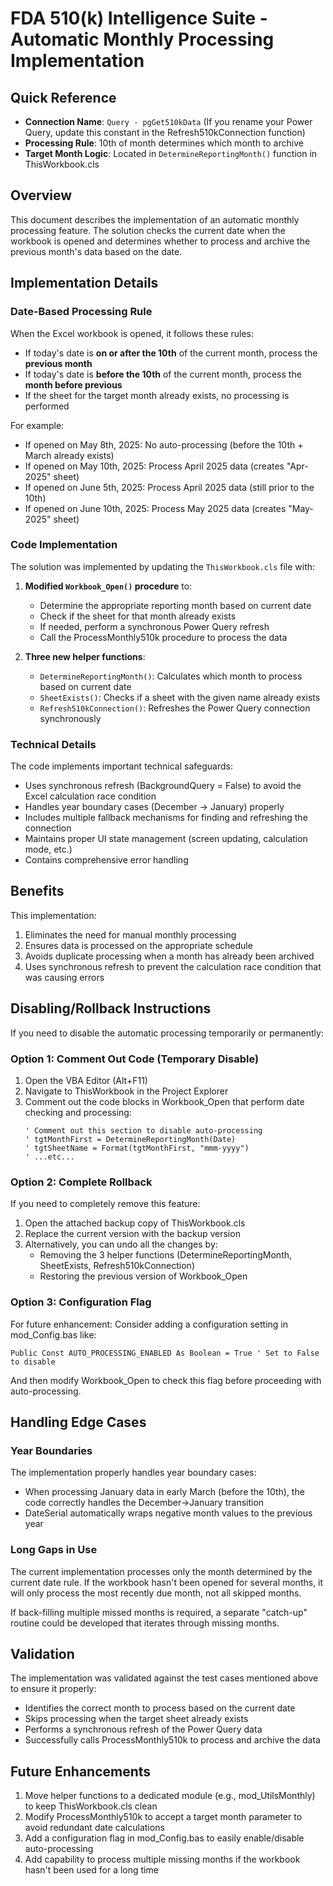 # FDA 510(k) Intelligence Suite - Automatic Monthly Processing Implementation

## Quick Reference
- **Connection Name**: `Query - pgGet510kData` (If you rename your Power Query, update this constant in the Refresh510kConnection function)
- **Processing Rule**: 10th of month determines which month to archive
- **Target Month Logic**: Located in `DetermineReportingMonth()` function in ThisWorkbook.cls

## Overview

This document describes the implementation of an automatic monthly processing feature. The solution checks the current date when the workbook is opened and determines whether to process and archive the previous month's data based on the date.

## Implementation Details

### Date-Based Processing Rule

When the Excel workbook is opened, it follows these rules:
- If today's date is **on or after the 10th** of the current month, process the **previous month**
- If today's date is **before the 10th** of the current month, process the **month before previous**
- If the sheet for the target month already exists, no processing is performed

For example:
- If opened on May 8th, 2025: No auto-processing (before the 10th + March already exists)
- If opened on May 10th, 2025: Process April 2025 data (creates "Apr-2025" sheet)
- If opened on June 5th, 2025: Process April 2025 data (still prior to the 10th)
- If opened on June 10th, 2025: Process May 2025 data (creates "May-2025" sheet)

### Code Implementation

The solution was implemented by updating the `ThisWorkbook.cls` file with:

1. **Modified `Workbook_Open()` procedure** to:
   - Determine the appropriate reporting month based on current date
   - Check if the sheet for that month already exists
   - If needed, perform a synchronous Power Query refresh
   - Call the ProcessMonthly510k procedure to process the data

2. **Three new helper functions**:
   - `DetermineReportingMonth()`: Calculates which month to process based on current date
   - `SheetExists()`: Checks if a sheet with the given name already exists
   - `Refresh510kConnection()`: Refreshes the Power Query connection synchronously

### Technical Details

The code implements important technical safeguards:
- Uses synchronous refresh (BackgroundQuery = False) to avoid the Excel calculation race condition
- Handles year boundary cases (December → January) properly
- Includes multiple fallback mechanisms for finding and refreshing the connection
- Maintains proper UI state management (screen updating, calculation mode, etc.)
- Contains comprehensive error handling

## Benefits

This implementation:
1. Eliminates the need for manual monthly processing
2. Ensures data is processed on the appropriate schedule
3. Avoids duplicate processing when a month has already been archived
4. Uses synchronous refresh to prevent the calculation race condition that was causing errors

## Disabling/Rollback Instructions

If you need to disable the automatic processing temporarily or permanently:

### Option 1: Comment Out Code (Temporary Disable)
1. Open the VBA Editor (Alt+F11)
2. Navigate to ThisWorkbook in the Project Explorer
3. Comment out the code blocks in Workbook_Open that perform date checking and processing:
   ```vba
   ' Comment out this section to disable auto-processing
   ' tgtMonthFirst = DetermineReportingMonth(Date)
   ' tgtSheetName = Format(tgtMonthFirst, "mmm-yyyy")
   ' ...etc...
   ```

### Option 2: Complete Rollback
If you need to completely remove this feature:
1. Open the attached backup copy of ThisWorkbook.cls
2. Replace the current version with the backup version
3. Alternatively, you can undo all the changes by:
   - Removing the 3 helper functions (DetermineReportingMonth, SheetExists, Refresh510kConnection)
   - Restoring the previous version of Workbook_Open

### Option 3: Configuration Flag
For future enhancement: Consider adding a configuration setting in mod_Config.bas like:
```vba
Public Const AUTO_PROCESSING_ENABLED As Boolean = True ' Set to False to disable
```
And then modify Workbook_Open to check this flag before proceeding with auto-processing.

## Handling Edge Cases

### Year Boundaries
The implementation properly handles year boundary cases:
- When processing January data in early March (before the 10th), the code correctly handles the December→January transition
- DateSerial automatically wraps negative month values to the previous year

### Long Gaps in Use
The current implementation processes only the month determined by the current date rule. If the workbook hasn't been opened for several months, it will only process the most recently due month, not all skipped months.

If back-filling multiple missed months is required, a separate "catch-up" routine could be developed that iterates through missing months.

## Validation

The implementation was validated against the test cases mentioned above to ensure it properly:
- Identifies the correct month to process based on the current date
- Skips processing when the target sheet already exists
- Performs a synchronous refresh of the Power Query data
- Successfully calls ProcessMonthly510k to process and archive the data

## Future Enhancements

1. Move helper functions to a dedicated module (e.g., mod_UtilsMonthly) to keep ThisWorkbook.cls clean
2. Modify ProcessMonthly510k to accept a target month parameter to avoid redundant date calculations
3. Add a configuration flag in mod_Config.bas to easily enable/disable auto-processing
4. Add capability to process multiple missing months if the workbook hasn't been used for a long time
